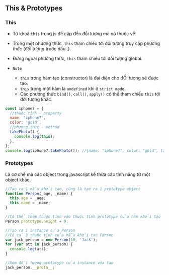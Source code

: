 ## This & Prototypes

### This

- Từ khoá `this` trong js đề cập đền đổi tượng mà nó thuộc về.

- Trong một phương thức, `this` tham chiếu tới đối tượng truy cập phương thức (đối tượng trước dấu .).

- Đứng ngoài phương thức, `this` tham chiếu tới đối tượng global.

- `Note`
  - `this` trong hàm tạo (constructor) là đại diện cho đỐi tượng sẽ được tạo.
  - `this` trong một hàm là `undefined` khi ở `strict mode`.
  - Các phương thức `bind()`, `call()`, `apply()` có thể tham chiếu `this` tới đới tượng khác.

```js
const iphone7 = {
  //thuộc tính - property
  name: 'iphone7',
  color: 'gold',
  //phương thức - method
  takePhoto() {
    console.log(this);
  },
};
console.log(iphone7.takePhoto()); //{name: "iphone7", color: "gold", takePhoto: ƒ}
```

### Prototypes

Là cơ chế mà các object trong javascript kế thừa các tính năng từ một object khác.

```js
//Tạo ra 1 mẫu khởi tạo, cũng là tạo ra 1 prototype object
function Person(_age, _name) {
  this.age = _age;
  this.name = _name;
}

//Có thể thêm thuộc tính vào thuộc tính prototype của hàm khởi tạo
Person.prototype.height = 0;

//Tạo ra 1 instance của Person
//Có cả 3 thuộc tính của mẫu khởi tạo Person
var jack_person = new Person(10, 'Jack');
for (var att in jack_person) {
  console.log(att);
}

//Xem đối tượng prototype của instance vừa tạo
jack_person.__proto__;
```

